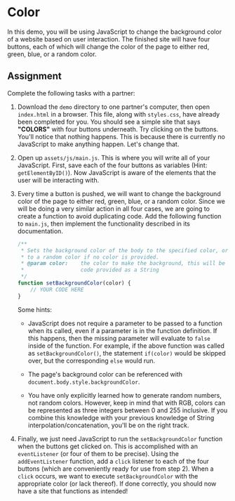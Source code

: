 # Color

In this demo, you will be using JavaScript to change the background color of a website based on user interaction. The
finished site will have four buttons, each of which will change the color of the page to either red, green, blue, or
a random color.

## Assignment

Complete the following tasks with a partner:

1. Download the `demo` directory to one partner's computer, then open `index.html` in a browser. This file, along with
   `styles.css`, have already been completed for you. You should see a simple site that says **"COLORS"** with four
   buttons underneath. Try clicking on the buttons. You'll notice that nothing happens. This is because there is currently
   no JavaScript to make anything happen. Let's change that.
   
2. Open up `assets/js/main.js`. This is where you will write all of your JavaScript. First, save each of the four buttons
   as variables (Hint: `getElementByID()`). Now JavaScript is aware of the elements that the user will be interacting with.
   
3. Every time a button is pushed, we will want to change the background color of the page to either red, green, blue,
   or a random color. Since we will be doing a very similar action in all four cases, we are going to create a function
   to avoid duplicating code. Add the following function to `main.js`, then implement the functionality described in its
   documentation.
   
   ```javascript
   /**
    * Sets the background color of the body to the specified color, or
    * to a random color if no color is provided.
    * @param color:    the color to make the background, this will be a hex
    *                  code provided as a String
    */
   function setBackgroundColor(color) {
       // YOUR CODE HERE
   }
   ```
   
   Some hints:
   
   * JavaScript does not require a parameter to be passed to a function when its called, even if a parameter is in
     the function definition. If this happens, then the missing parameter will evaluate to `false` inside of the
     function. For example, if the above function was called as `setBackgroundColor()`, the statement `if(color)` would
     be skipped over, but the corresponding `else` would run.
     
   * The page's background color can be referenced with `document.body.style.backgroundColor`.
   
   * You have only explicitly learned how to generate random numbers, not random colors. However, keep in mind that
     with RGB, colors can be represented as three integers between 0 and 255 inclusive. If you combine this knowledge
     with your previous knowledge of String interpolation/concatenation, you'll be on the right track.
     
4. Finally, we just need JavaScript to run the `setBackgroundColor` function when the buttons get clicked on. This
   is accomplished with an `eventListener` (or four of them to be precise). Using the `addEventListener` function, add a
   `click` listener to each of the four buttons (which are conveniently ready for use from step 2). When a `click` occurs,
   we want to execute `setBackgroundColor` with the appropriate color (or lack thereof). If done correctly, you should
   now have a site that functions as intended!